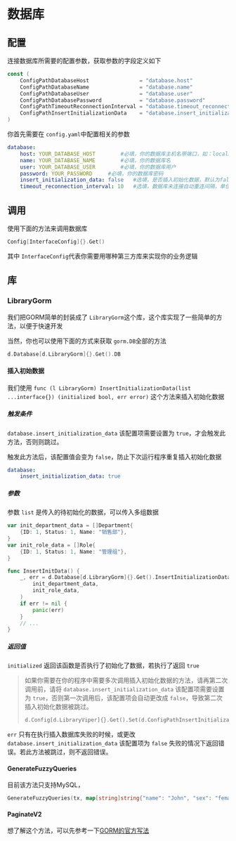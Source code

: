 # 数据库

## 配置

连接数据库所需要的配置参数，获取参数的字段定义如下

```go
const (
	ConfigPathDatabaseHost                = "database.host"
	ConfigPathDatabaseName                = "database.name"
	ConfigPathDatabaseUser                = "database.user"
	ConfigPathDatabasePassword            = "database.password"
	ConfigPathTimeoutReconnectionInterval = "database.timeout_reconnection_interval"
	ConfigPathInsertInitializationData    = "database.insert_initialization_data"
)
```

你首先需要在 `config.yaml`中配置相关的参数

```yaml
database:
    host: YOUR_DATABASE_HOST		#必填，你的数据库主机名带端口，如：localhost:3306
    name: YOUR_DATABASE_NAME		#必填，你的数据库名
    user: YOUR_DATABASE_USER		#必填，你的数据库用户
    password: YOUR_PASSWORD		#必填，你的数据库密码
    insert_initialization_data: false 	#选填，是否插入初始化数据，默认为false
    timeout_reconnection_interval: 10 	#选填，数据库未连接自动重连间隔，单位：秒，默认为10s
```

## 调用

使用下面的方法来调用数据库

```go
Config[InterfaceConfig]{}.Get()
```

其中 `InterfaceConfig`代表你需要用哪种第三方库来实现你的业务逻辑

## 库

### LibraryGorm

我们把GORM简单的封装成了 `LibraryGorm`这个库，这个库实现了一些简单的方法，以便于快速开发

当然，你也可以使用下面的方式来获取 `gorm.DB`全部的方法

```go
d.Database[d.LibraryGorm]{}.Get().DB
```

#### 插入初始数据

我们使用 `func (l LibraryGorm) InsertInitializationData(list ...interface{}) (initialized bool, err error)` 这个方法来插入初始化数据

##### 触发条件

`database.insert_initialization_data` 该配置项需要设置为 `true`，才会触发此方法，否则则跳过。

触发此方法后，该配置值会变为 `false`，防止下次运行程序重复插入初始化数据

```yaml
database:
    insert_initialization_data: true
```

##### 参数

参数 `list` 是传入的待初始化的数据，可以传入多组数据

```go
var init_department_data = []Department{
	{ID: 1, Status: 1, Name: "销售部"},
}
var init_role_data = []Role{
	{ID: 1, Status: 1, Name: "管理组"},
}

func InsertInitData() {
	_, err = d.Database[d.LibraryGorm]{}.Get().InsertInitializationData(
		init_department_data,
		init_role_data,
	)
	if err != nil {
		panic(err)
	}
	// ...
}
```

##### 返回值

`initialized` 返回该函数是否执行了初始化了数据，若执行了返回 `true`

> 如果你需要在你的程序中需要多次调用插入初始化数据的方法，请再第二次调用前，请将 `database.insert_initialization_data` 该配置项需要设置为 `true`，否则第一次调用后，该配置项会自动更改成 `false`，导致第二次插入初始化数据被跳过。
>
> ```go
> d.Config[d.LibraryViper]{}.Get().Set(d.ConfigPathInsertInitializationData, true)
> ```

`err` 只有在执行插入数据库失败的时候，或更改 `database.insert_initialization_data` 该配置项为 `false` 失败的情况下返回错误。若此方法被跳过，则不返回错误。

#### GenerateFuzzyQueries

目前该方法只支持MySQL，

```go
GenerateFuzzyQueries(tx, map[string]string{"name": "John", "sex": "female"})
```

#### PaginateV2

想了解这个方法，可以先参考一下[GORM的官方写法](https://gorm.io/docs/scopes.html#Pagination)

